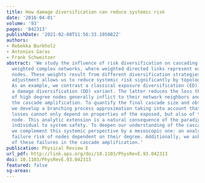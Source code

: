 ```yaml
---
title: How damage diversification can reduce systemic risk
date: '2016-04-01'
volume: '93'
pages: '042313'
publishDate: '2021-02-08T11:56:33.195082Z'
authors:
- Rebekka Burkholz
- Antonios Garas
- Frank Schweitzer
abstract: 'We study the influence of risk diversification on cascading failures in
  weighted complex networks, where weighted directed links represent exposures between
  nodes. These weights result from different diversification strategies and their
  adjustment allows us to reduce systemic risk significantly by topological means.
  As an example, we contrast a classical exposure diversification (ED) approach with
  a damage diversification (DD) variant. The latter reduces the loss that the failure
  of high degree nodes generally inflict to their network neighbors and thus hampers
  the cascade amplification. To quantify the final cascade size and obtain our results,
  we develop a branching process approximation taking into account that inflicted
  losses cannot only depend on properties of the exposed, but also of the failing
  node. This analytic extension is a natural consequence of the paradigm shift from
  individual to system safety. To deepen our understanding of the cascade process,
  we complement this systemic perspective by a mesoscopic one: an analysis of the
  failure risk of nodes dependent on their degree. Additionally, we ask for the role
  of these failures in the cascade amplification.'
publication: Physical Review E
url_pdf: http://link.aps.org/doi/10.1103/PhysRevE.93.042313
doi: 10.1103/PhysRevE.93.042313
featured: false
sg-areas:
---
```

